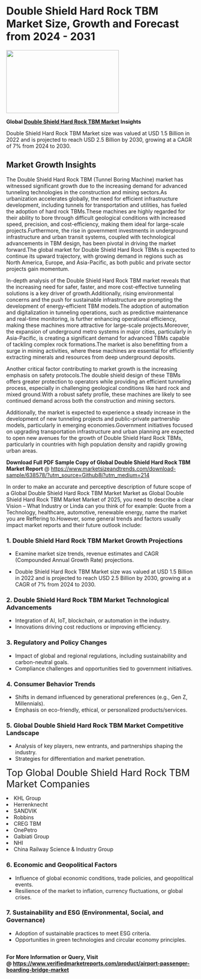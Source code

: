 <H1>Double Shield Hard Rock TBM Market Size, Growth and Forecast from 2024 - 2031</H1><img class="aligncenter size-medium wp-image-584254" src="https://thirdeyenews.in/wp-content/uploads/2024/09/Global-Market-Research-300x168.jpeg" alt="" width="300" height="168" /><p><strong>Global&nbsp;<a href="https://www.marketsizeandtrends.com/download-sample/638578/?utm_source=Github8j?utm_medium=214">Double Shield Hard Rock TBM Market</a> Insights</strong></p><p>Double Shield Hard Rock TBM Market size was valued at USD 1.5 Billion in 2022 and is projected to reach USD 2.5 Billion by 2030, growing at a CAGR of 7% from 2024 to 2030.</p><p><h2>Market Growth Insights</h2> <p>The Double Shield Hard Rock TBM (Tunnel Boring Machine) market has witnessed significant growth due to the increasing demand for advanced tunneling technologies in the construction and mining sectors.As urbanization accelerates globally, the need for efficient infrastructure development, including tunnels for transportation and utilities, has fueled the adoption of hard rock TBMs.These machines are highly regarded for their ability to bore through difficult geological conditions with increased speed, precision, and cost-efficiency, making them ideal for large-scale projects.Furthermore, the rise in government investments in underground infrastructure and urban transit systems, coupled with technological advancements in TBM design, has been pivotal in driving the market forward.The global market for Double Shield Hard Rock TBMs is expected to continue its upward trajectory, with growing demand in regions such as North America, Europe, and Asia-Pacific, as both public and private sector projects gain momentum.</p> <p>In-depth analysis of the Double Shield Hard Rock TBM market reveals that the increasing need for safer, faster, and more cost-effective tunneling solutions is a key driver of growth.Additionally, rising environmental concerns and the push for sustainable infrastructure are prompting the development of energy-efficient TBM models.The adoption of automation and digitalization in tunneling operations, such as predictive maintenance and real-time monitoring, is further enhancing operational efficiency, making these machines more attractive for large-scale projects.Moreover, the expansion of underground metro systems in major cities, particularly in Asia-Pacific, is creating a significant demand for advanced TBMs capable of tackling complex rock formations.The market is also benefitting from a surge in mining activities, where these machines are essential for efficiently extracting minerals and resources from deep underground deposits.<p>Another critical factor contributing to market growth is the increasing emphasis on safety protocols.The double shield design of these TBMs offers greater protection to operators while providing an efficient tunneling process, especially in challenging geological conditions like hard rock and mixed ground.With a robust safety profile, these machines are likely to see continued demand across both the construction and mining sectors.<p>Additionally, the market is expected to experience a steady increase in the development of new tunneling projects and public-private partnership models, particularly in emerging economies.Government initiatives focused on upgrading transportation infrastructure and urban planning are expected to open new avenues for the growth of Double Shield Hard Rock TBMs, particularly in countries with high population density and rapidly growing urban areas.</p> <p><span class=""><strong>Download Full PDF Sample Copy of Global Double Shield Hard Rock TBM Market Report</strong> @ <a href="https://www.marketsizeandtrends.com/download-sample/638578/?utm_source=Github8j?utm_medium=214" target="_blank">https://www.marketsizeandtrends.com/download-sample/638578/?utm_source=Github8j?utm_medium=214</a></span></p><p>In order to make an accurate and perceptive description of future scope of a Global&nbsp;Double Shield Hard Rock TBM Market Market as Global&nbsp;Double Shield Hard Rock TBM Market Market of 2025, you need to describe a clear Vision &ndash; What Industry or Linda can you think of for example: Quote from a Technology, healthcare, automotive, renewable energy, name the market you are Reffering to.However, some general trends and factors usually impact market reports and their future outlook include:</p><h3>1.&nbsp;<strong>Double Shield Hard Rock TBM Market Growth Projections</strong></h3><ul><li>Examine market size trends, revenue estimates and CAGR (Compounded Annual Growth Rate) projections.</li><li><p>Double Shield Hard Rock TBM Market size was valued at USD 1.5 Billion in 2022 and is projected to reach USD 2.5 Billion by 2030, growing at a CAGR of 7% from 2024 to 2030.</p></li></ul><h3>2.&nbsp;<strong>Double Shield Hard Rock TBM Market Technological Advancements</strong></h3><ul><li>Integration of AI, IoT, blockchain, or automation in the industry.</li><li>Innovations driving cost reductions or improving efficiency.</li></ul><h3>3.&nbsp;<strong>Regulatory and Policy Changes</strong></h3><ul><li>Impact of global and regional regulations, including sustainability and carbon-neutral goals.</li><li>Compliance challenges and opportunities tied to government initiatives.</li></ul><h3>4.&nbsp;<strong>Consumer Behavior Trends</strong></h3><ul><li>Shifts in demand influenced by generational preferences (e.g., Gen Z, Millennials).</li><li>Emphasis on eco-friendly, ethical, or personalized products/services.</li></ul><h3>5.&nbsp;<strong>Global Double Shield Hard Rock TBM Market Competitive Landscape</strong></h3><ul><li>Analysis of key players, new entrants, and partnerships shaping the industry.</li><li>Strategies for differentiation and market penetration.</li></ul><p data-pm-slice="1 1 []"><span style="color: inherit; font-family: inherit; font-size: 25px;">Top Global Double Shield Hard Rock TBM Market Companies</span></p><div class="" data-test-id=""><p><li>KHL Group</li><li> Herrenknecht</li><li> SANDVIK</li><li> Robbins</li><li> CREG TBM</li><li> OnePetro</li><li> Galbiati Group</li><li> NHI</li><li> China Railway Science & Industry Group</li></p></div><h3>6.&nbsp;<strong>Economic and Geopolitical Factors</strong></h3><ul><li>Influence of global economic conditions, trade policies, and geopolitical events.</li><li>Resilience of the market to inflation, currency fluctuations, or global crises.</li></ul><h3>7.&nbsp;<strong>Sustainability and ESG (Environmental, Social, and Governance)</strong></h3><ul><li>Adoption of sustainable practices to meet ESG criteria.</li><li>Opportunities in green technologies and circular economy principles.</li></ul><h2><strong style="font-size: 14px;">For More Information or Query, Visit @&nbsp;</strong><a style="background-color: #ffffff; font-size: 14px;" href="https://www.marketsizeandtrends.com/report/double-shield-hard-rock-tbm-market/" target="_blank">https://www.verifiedmarketreports.com/product/airport-passenger-boarding-bridge-market</a></h2>